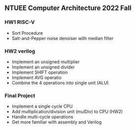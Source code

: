## NTUEE Computer Architecture 2022 Fall  

### HW1 RISC-V
- Sort Procedure 
- Salt-and-Pepper noise denoiser with median filter    
  
### HW2 verilog
- Implement an unsigned multiplier  
- Implement an unsigned divider  
- Implement SHIFT operation  
- Implement AVG operatio  
- Combine the 4 operations into single unit (ALU)

### Final Project 
- Implement a single cycle CPU
- Add multiplication/division unit (mulDiv) to CPU (HW2)
- Handle multi-cycle operations
- Get more familiar with assembly and Verilog
   
